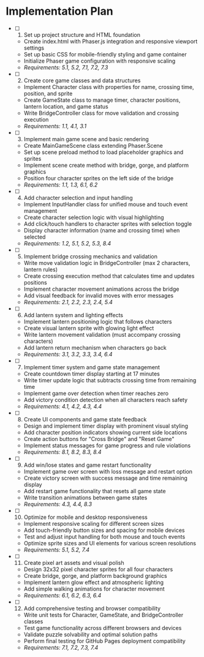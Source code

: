 # Implementation Plan

- [ ] 1. Set up project structure and HTML foundation
  - Create index.html with Phaser.js integration and responsive viewport settings
  - Set up basic CSS for mobile-friendly styling and game container
  - Initialize Phaser game configuration with responsive scaling
  - _Requirements: 5.1, 5.2, 7.1, 7.2, 7.3_

- [ ] 2. Create core game classes and data structures
  - Implement Character class with properties for name, crossing time, position, and sprite
  - Create GameState class to manage timer, character positions, lantern location, and game status
  - Write BridgeController class for move validation and crossing execution
  - _Requirements: 1.1, 4.1, 3.1_

- [ ] 3. Implement main game scene and basic rendering
  - Create MainGameScene class extending Phaser.Scene
  - Set up scene preload method to load placeholder graphics and sprites
  - Implement scene create method with bridge, gorge, and platform graphics
  - Position four character sprites on the left side of the bridge
  - _Requirements: 1.1, 1.3, 6.1, 6.2_

- [ ] 4. Add character selection and input handling
  - Implement InputHandler class for unified mouse and touch event management
  - Create character selection logic with visual highlighting
  - Add click/touch handlers to character sprites with selection toggle
  - Display character information (name and crossing time) when selected
  - _Requirements: 1.2, 5.1, 5.2, 5.3, 8.4_

- [ ] 5. Implement bridge crossing mechanics and validation
  - Write move validation logic in BridgeController (max 2 characters, lantern rules)
  - Create crossing execution method that calculates time and updates positions
  - Implement character movement animations across the bridge
  - Add visual feedback for invalid moves with error messages
  - _Requirements: 2.1, 2.2, 2.3, 2.4, 5.4_

- [ ] 6. Add lantern system and lighting effects
  - Implement lantern positioning logic that follows characters
  - Create visual lantern sprite with glowing light effect
  - Write lantern movement validation (must accompany crossing characters)
  - Add lantern return mechanism when characters go back
  - _Requirements: 3.1, 3.2, 3.3, 3.4, 6.4_

- [ ] 7. Implement timer system and game state management
  - Create countdown timer display starting at 17 minutes
  - Write timer update logic that subtracts crossing time from remaining time
  - Implement game over detection when timer reaches zero
  - Add victory condition detection when all characters reach safety
  - _Requirements: 4.1, 4.2, 4.3, 4.4_

- [ ] 8. Create UI components and game state feedback
  - Design and implement timer display with prominent visual styling
  - Add character position indicators showing current side locations
  - Create action buttons for "Cross Bridge" and "Reset Game"
  - Implement status messages for game progress and rule violations
  - _Requirements: 8.1, 8.2, 8.3, 8.4_

- [ ] 9. Add win/lose states and game restart functionality
  - Implement game over screen with loss message and restart option
  - Create victory screen with success message and time remaining display
  - Add restart game functionality that resets all game state
  - Write transition animations between game states
  - _Requirements: 4.3, 4.4, 8.3_

- [ ] 10. Optimize for mobile and desktop responsiveness
  - Implement responsive scaling for different screen sizes
  - Add touch-friendly button sizes and spacing for mobile devices
  - Test and adjust input handling for both mouse and touch events
  - Optimize sprite sizes and UI elements for various screen resolutions
  - _Requirements: 5.1, 5.2, 7.4_

- [ ] 11. Create pixel art assets and visual polish
  - Design 32x32 pixel character sprites for all four characters
  - Create bridge, gorge, and platform background graphics
  - Implement lantern glow effect and atmospheric lighting
  - Add simple walking animations for character movement
  - _Requirements: 6.1, 6.2, 6.3, 6.4_

- [ ] 12. Add comprehensive testing and browser compatibility
  - Write unit tests for Character, GameState, and BridgeController classes
  - Test game functionality across different browsers and devices
  - Validate puzzle solvability and optimal solution paths
  - Perform final testing for GitHub Pages deployment compatibility
  - _Requirements: 7.1, 7.2, 7.3, 7.4_